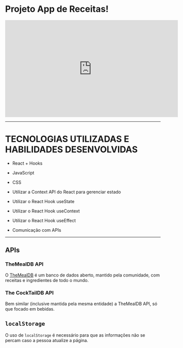 # Projeto App de Receitas!

<iframe width="560" height="315" src="https://www.youtube.com/embed/Qq0Nl_Ov5wk" title="YouTube video player" frameborder="0" allow="accelerometer; autoplay; clipboard-write; encrypted-media; gyroscope; picture-in-picture" allowfullscreen></iframe>

---

# TECNOLOGIAS UTILIZADAS E HABILIDADES DESENVOLVIDAS

  - React + Hooks
  - JavaScript
  - CSS

  - Utilizar a Context API do React para gerenciar estado
  - Utilizar o React Hook useState
  - Utilizar o React Hook useContext
  - Utilizar o React Hook useEffect
  - Comunicação com APIs

---

## APIs

### TheMealDB API

O [TheMealDB](https://www.themealdb.com/) é um banco de dados aberto, mantido pela comunidade, com receitas e ingredientes de todo o mundo.

### The CockTailDB API

Bem similar (inclusive mantida pela mesma entidade) a TheMealDB API, só que focado em bebidas.


## `localStorage`

O uso de `localStorage` é necessário para que as informações não se percam caso a pessoa atualize a página.
